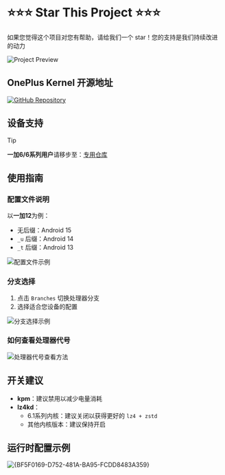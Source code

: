 # ⭐⭐⭐ Star This Project ⭐⭐⭐

如果您觉得这个项目对您有帮助，请给我们一个 star！您的支持是我们持续改进的动力

![Project Preview](https://github.com/user-attachments/assets/331a44ba-c666-4368-87d6-df55de482b58)

## OnePlus Kernel 开源地址

[![GitHub Repository](https://img.shields.io/badge/GitHub-Repository-blue)](https://github.com/Xiaomichael/kernel_manifest)

## 设备支持

> [!TIP]
> **一加6/6系列用户**请移步至：[专用仓库](https://github.com/Xiaomichael/oneplus_6.6_devices)

## 使用指南

### 配置文件说明

以**一加12**为例：
- 无后缀：Android 15
- `_u` 后缀：Android 14
- `_t` 后缀：Android 13

![配置文件示例](https://github.com/user-attachments/assets/88f6940b-4b2c-462f-b8fa-3d9dd2f2faec)

### 分支选择

1. 点击 `Branches` 切换处理器分支
2. 选择适合您设备的配置

![分支选择示例](https://github.com/user-attachments/assets/58f31536-b88e-4613-9865-3e0574868928)

### 如何查看处理器代号

![处理器代号查看方法](https://github.com/user-attachments/assets/fc217103-24ef-45fa-a7e1-f13cfd64f771)

## 开关建议

- **kpm**：建议禁用以减少电量消耗
- **lz4kd**：
  - 6.1系列内核：建议关闭以获得更好的 `lz4 + zstd`
  - 其他内核版本：建议保持开启

## 运行时配置示例

![{BF5F0169-D752-481A-BA95-FCDD8483A359}](https://github.com/user-attachments/assets/8f875661-3955-46c4-b65c-06f40afbc122)
